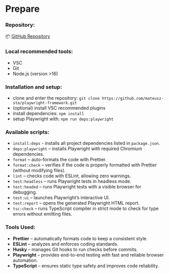 # Prepare

### Repository:

📦 [GitHub Repository](https://github.com/mateusz-sta/playwright-framework.git)

### Local recommended tools:

- VSC
- Git
- Node.js (version >16)

### Installation and setup:

- clone and enter the repository: `git clone https://github.com/mateusz-sta/playwright-framework.git`
- (optional) install VSC recommended plugins
- install dependencies: `npm install`
- setup Playwright with: `npm run deps:playwright`

### Available scripts:

- `install:deps` - installs all project dependencies listed in `package.json`.
- `deps:playwright` – installs Playwright with required Chromium dependencies.
- `format` – auto-formats the code with Prettier.
- `format:check` – verifies if the code is properly formatted with Prettier (without modifying files).
- `lint` – checks code with ESLint, allowing zero warnings.
- `test:headless` – runs Playwright tests in headless mode.
- `test:headed` – runs Playwright tests with a visible browser for debugging.
- `test:ui` – launches Playwright’s interactive UI.
- `test:report` – opens the generated Playwright HTML report.
- `tsc:check` – runs TypeScript compiler in strict mode to check for type errors without emitting files.

### Tools Used:

- **Prettier** – automatically formats code to keep a consistent style.
- **ESLint** – analyzes and enforces coding standards.
- **Husky** – manages Git hooks to run checks before commits.
- **Playwright** – provides end-to-end testing with fast and reliable browser automation.
- **TypeScript** – ensures static type safety and improves code reliability.
